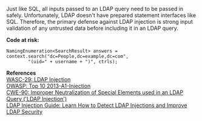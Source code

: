  Just like SQL, all inputs passed to an LDAP query need to be passed in safely. Unfortunately, LDAP doesn't have prepared statement interfaces like SQL. Therefore, the primary defense against LDAP injection is strong input validation of any untrusted data before including it in an LDAP query.

**Code at risk:**

```
NamingEnumeration<SearchResult> answers = context.search("dc=People,dc=example,dc=com",
        "(uid=" + username + ")", ctrls);
```
  

**References**  
[WASC-29: LDAP Injection](http://projects.webappsec.org/w/page/13246947/LDAP%20Injection)  
[OWASP: Top 10 2013-A1-Injection](https://www.owasp.org/index.php/Top_10_2013-A1-Injection)  
[CWE-90: Improper Neutralization of Special Elements used in an LDAP Query ('LDAP Injection')](http://cwe.mitre.org/data/definitions/90.html)  
[LDAP Injection Guide: Learn How to Detect LDAP Injections and Improve LDAP Security](http://www.veracode.com/security/ldap-injection)

